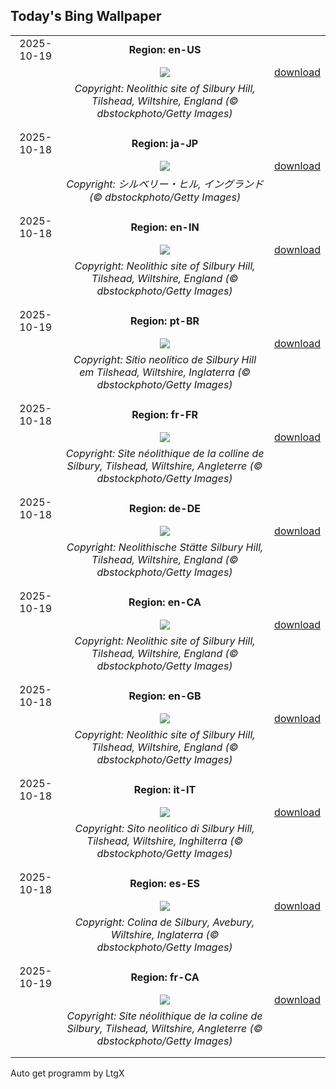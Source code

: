 ## Today's Bing Wallpaper
|      |      |      |
| :----: | :----: | :----: |
|2025-10-19|**Region: en-US**||
||![](https://www.bing.com/th?id=OHR.SilburyHill_EN-US2485144120_UHD.jpg&pid=hp&w=1152&h=648&rs=1&c=4)| [download](https://www.bing.com/th?id=OHR.SilburyHill_EN-US2485144120_UHD.jpg)|
||*Copyright: Neolithic site of Silbury Hill, Tilshead, Wiltshire, England (© dbstockphoto/Getty Images)*
||
|||
|2025-10-18|**Region: ja-JP**||
||![](https://www.bing.com/th?id=OHR.SilburyHill_JA-JP0577938785_UHD.jpg&pid=hp&w=1152&h=648&rs=1&c=4)| [download](https://www.bing.com/th?id=OHR.SilburyHill_JA-JP0577938785_UHD.jpg)|
||*Copyright: シルベリー・ヒル, イングランド (© dbstockphoto/Getty Images)*
||
|||
|2025-10-18|**Region: en-IN**||
||![](https://www.bing.com/th?id=OHR.SilburyHill_EN-IN5389984982_UHD.jpg&pid=hp&w=1152&h=648&rs=1&c=4)| [download](https://www.bing.com/th?id=OHR.SilburyHill_EN-IN5389984982_UHD.jpg)|
||*Copyright: Neolithic site of Silbury Hill, Tilshead, Wiltshire, England (© dbstockphoto/Getty Images)*
||
|||
|2025-10-19|**Region: pt-BR**||
||![](https://www.bing.com/th?id=OHR.SilburyHill_PT-BR5871845476_UHD.jpg&pid=hp&w=1152&h=648&rs=1&c=4)| [download](https://www.bing.com/th?id=OHR.SilburyHill_PT-BR5871845476_UHD.jpg)|
||*Copyright: Sítio neolítico de Silbury Hill em Tilshead, Wiltshire, Inglaterra (© dbstockphoto/Getty Images)*
||
|||
|2025-10-18|**Region: fr-FR**||
||![](https://www.bing.com/th?id=OHR.SilburyHill_FR-FR0576051334_UHD.jpg&pid=hp&w=1152&h=648&rs=1&c=4)| [download](https://www.bing.com/th?id=OHR.SilburyHill_FR-FR0576051334_UHD.jpg)|
||*Copyright: Site néolithique de la colline de Silbury, Tilshead, Wiltshire, Angleterre (© dbstockphoto/Getty Images)*
||
|||
|2025-10-18|**Region: de-DE**||
||![](https://www.bing.com/th?id=OHR.SilburyHill_DE-DE8918422000_UHD.jpg&pid=hp&w=1152&h=648&rs=1&c=4)| [download](https://www.bing.com/th?id=OHR.SilburyHill_DE-DE8918422000_UHD.jpg)|
||*Copyright: Neolithische Stätte Silbury Hill, Tilshead, Wiltshire, England (© dbstockphoto/Getty Images)*
||
|||
|2025-10-19|**Region: en-CA**||
||![](https://www.bing.com/th?id=OHR.SilburyHill_EN-CA8140895314_UHD.jpg&pid=hp&w=1152&h=648&rs=1&c=4)| [download](https://www.bing.com/th?id=OHR.SilburyHill_EN-CA8140895314_UHD.jpg)|
||*Copyright: Neolithic site of Silbury Hill, Tilshead, Wiltshire, England (© dbstockphoto/Getty Images)*
||
|||
|2025-10-18|**Region: en-GB**||
||![](https://www.bing.com/th?id=OHR.SilburyHill_EN-GB2103957342_UHD.jpg&pid=hp&w=1152&h=648&rs=1&c=4)| [download](https://www.bing.com/th?id=OHR.SilburyHill_EN-GB2103957342_UHD.jpg)|
||*Copyright: Neolithic site of Silbury Hill, Tilshead, Wiltshire, England (© dbstockphoto/Getty Images)*
||
|||
|2025-10-18|**Region: it-IT**||
||![](https://www.bing.com/th?id=OHR.SilburyHill_IT-IT5036622504_UHD.jpg&pid=hp&w=1152&h=648&rs=1&c=4)| [download](https://www.bing.com/th?id=OHR.SilburyHill_IT-IT5036622504_UHD.jpg)|
||*Copyright: Sito neolitico di Silbury Hill, Tilshead, Wiltshire, Inghilterra (© dbstockphoto/Getty Images)*
||
|||
|2025-10-18|**Region: es-ES**||
||![](https://www.bing.com/th?id=OHR.SilburyHill_ES-ES9628182073_UHD.jpg&pid=hp&w=1152&h=648&rs=1&c=4)| [download](https://www.bing.com/th?id=OHR.SilburyHill_ES-ES9628182073_UHD.jpg)|
||*Copyright: Colina de Silbury, Avebury, Wiltshire, Inglaterra (© dbstockphoto/Getty Images)*
||
|||
|2025-10-19|**Region: fr-CA**||
||![](https://www.bing.com/th?id=OHR.SilburyHill_FR-CA4132362264_UHD.jpg&pid=hp&w=1152&h=648&rs=1&c=4)| [download](https://www.bing.com/th?id=OHR.SilburyHill_FR-CA4132362264_UHD.jpg)|
||*Copyright: Site néolithique de la coline de Silbury, Tilshead, Wiltshire, Angleterre (© dbstockphoto/Getty Images)*
||
|||

Auto get programm by LtgX
